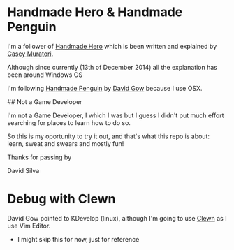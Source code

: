 # Handmade Hero & Handmade Penguin

I'm a follower of [Handmade Hero](http://handmadehero.org/) which is
been written and explained by [Casey Muratori](http://mollyrocket.com/casey/about.html).

Although since currently (13th of December 2014) all the explanation has been around Windows OS

I'm following [Handmade Penguin](http://davidgow.net/handmadepenguin) by [David Gow](http://davidgow.net/)
because I use OSX.

## Not a Game Developer

I'm not a Game Developer, I which I was but I guess I didn't put much effort searching for places to learn how to do so.

So this is my oportunity to try it out, and that's what this repo is about: learn, sweat and swears and mostly fun!

Thanks for passing by

David Silva

# Debug with Clewn

David Gow pointed to KDevelop (linux), although I'm going to use [Clewn](http://clewn.sourceforge.net/install.html) as I use Vim Editor.
- I might skip this for now, just for reference
